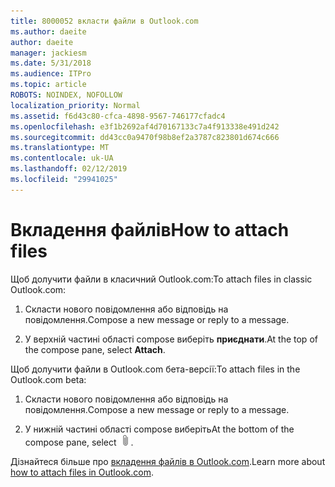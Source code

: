 ```yaml
---
title: 8000052 вкласти файли в Outlook.com
ms.author: daeite
author: daeite
manager: jackiesm
ms.date: 5/31/2018
ms.audience: ITPro
ms.topic: article
ROBOTS: NOINDEX, NOFOLLOW
localization_priority: Normal
ms.assetid: f6d43c80-cfca-4898-9567-746177cfadc4
ms.openlocfilehash: e3f1b2692af4d70167133c7a4f913338e491d242
ms.sourcegitcommit: dd43cc0a9470f98b8ef2a3787c823801d674c666
ms.translationtype: MT
ms.contentlocale: uk-UA
ms.lasthandoff: 02/12/2019
ms.locfileid: "29941025"
---
```

# <a name="how-to-attach-files"></a><span data-ttu-id="a469b-102">Вкладення файлів</span><span class="sxs-lookup"><span data-stu-id="a469b-102">How to attach files</span></span>

<span data-ttu-id="a469b-103">Щоб долучити файли в класичний Outlook.com:</span><span class="sxs-lookup"><span data-stu-id="a469b-103">To attach files in classic Outlook.com:</span></span>
  
1. <span data-ttu-id="a469b-104">Скласти нового повідомлення або відповідь на повідомлення.</span><span class="sxs-lookup"><span data-stu-id="a469b-104">Compose a new message or reply to a message.</span></span>
    
2. <span data-ttu-id="a469b-105">У верхній частині області compose виберіть **приєднати**.</span><span class="sxs-lookup"><span data-stu-id="a469b-105">At the top of the compose pane, select **Attach**.</span></span> 
    
<span data-ttu-id="a469b-106">Щоб долучити файли в Outlook.com бета-версії:</span><span class="sxs-lookup"><span data-stu-id="a469b-106">To attach files in the Outlook.com beta:</span></span>
  
1. <span data-ttu-id="a469b-107">Скласти нового повідомлення або відповідь на повідомлення.</span><span class="sxs-lookup"><span data-stu-id="a469b-107">Compose a new message or reply to a message.</span></span>
    
2. <span data-ttu-id="a469b-108">У нижній частині області compose виберіть</span><span class="sxs-lookup"><span data-stu-id="a469b-108">At the bottom of the compose pane, select</span></span> ![Прикріпити](media/da223d01-5fe6-448c-a3a3-e2b5262da4b9.png)<span data-ttu-id="a469b-110">.</span><span class="sxs-lookup"><span data-stu-id="a469b-110"></span></span>
    
<span data-ttu-id="a469b-111">Дізнайтеся більше про [вкладення файлів в Outlook.com](https://go.microsoft.com/fwlink/p/?linkid=2001702&amp;clcid=0x409).</span><span class="sxs-lookup"><span data-stu-id="a469b-111">Learn more about [how to attach files in Outlook.com](https://go.microsoft.com/fwlink/p/?linkid=2001702&amp;clcid=0x409).</span></span>
  

